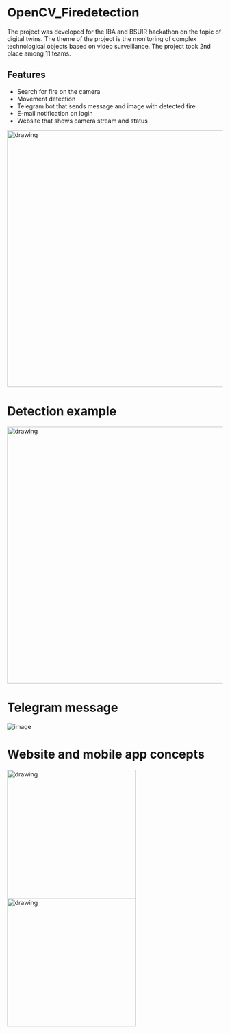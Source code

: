 # OpenCV_Firedetection
The project was developed for the IBA and BSUIR hackathon on the topic of digital twins.
The theme of the project is the monitoring of complex technological objects based on video surveillance.
The project took 2nd place among 11 teams.

## Features

- Search for fire on the camera
- Movement detection
- Telegram bot that sends message and image with detected fire
- E-mail notification on login
- Website that shows camera stream and status

<img src="https://user-images.githubusercontent.com/59223504/194861741-13af2096-eb3d-4503-95a6-fd8e5cac6f69.png" alt="drawing" style="width:600px;"/>

<h1>Detection example</h1>

<img src="https://user-images.githubusercontent.com/59223504/194862333-4e3c77bd-b72c-494f-8540-abe8de839ec7.png" alt="drawing" style="width:600px;"/>


<h1>Telegram message</h1>

![image](https://user-images.githubusercontent.com/59223504/194862619-56cc2472-2c73-4355-8b9c-dc9a23c473f0.png)


<h1>Website and mobile app concepts</h1>


<img src="https://user-images.githubusercontent.com/59223504/194862922-dacb536f-65d0-432b-acff-630ad0a02933.png" alt="drawing" style="height:300px; display:inline;"/><img src="https://user-images.githubusercontent.com/59223504/194863030-5f560193-9beb-484a-9966-d1d8f1755c31.png" alt="drawing" style="height:300px; display:inline;"/> 


